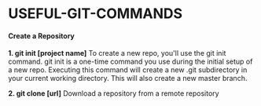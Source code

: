 # USEFUL-GIT-COMMANDS

#### **Create a Repository**
**1. git init [project name]**
To create a new repo, you'll use the git init command. git init is a one-time command you use during the initial setup of a new repo. Executing this command will create a new .git subdirectory in your current working directory. This will also create a new master branch.

**2. git clone [url]**
Download a repository from a remote repository
